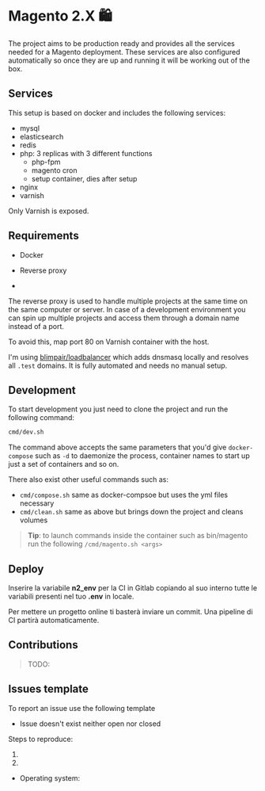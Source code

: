 # Magento 2.X 🛍

The project aims to be production ready and provides all the services needed for a Magento deployment. These services are also configured automatically so once they are up and running it will be working out of the box.

## Services

This setup is based on docker and includes the following services:

- mysql
- elasticsearch
- redis
- php: 3 replicas with 3 different functions
  - php-fpm
  - magento cron
  - setup container, dies after setup
- nginx
- varnish

Only Varnish is exposed.

## Requirements

- Docker
- Reverse proxy

-

The reverse proxy is used to handle multiple projects at the same time on the same computer or server. In case of a development environment you can spin up multiple projects and access them through a domain name instead of a port.

To avoid this, map port 80 on Varnish container with the host.

I'm using [blimpair/loadbalancer](https://github.com/blimpair/loadbalancer) which adds dnsmasq locally and resolves all `.test` domains. It is fully automated and needs no manual setup.

## Development

To start development you just need to clone the project and run the following command:

```sh
cmd/dev.sh
```

The command above accepts the same parameters that you'd give `docker-compose` such as `-d` to daemonize the process, container names to start up just a set of containers and so on.

There also exist other useful commands such as:

- `cmd/compose.sh` same as docker-compsoe but uses the yml files necessary
- `cmd/clean.sh` same as above but brings down the project and cleans volumes

> **Tip**: to launch commands inside the container such as bin/magento run the following `/cmd/magento.sh <args>`

## Deploy

Inserire la variabile **n2_env** per la CI in Gitlab copiando al suo interno tutte le variabili presenti nel tuo **.env** in locale.

Per mettere un progetto online ti basterà inviare un commit.
Una pipeline di CI partirà automaticamente.

## Contributions

> TODO:

## Issues template

To report an issue use the following template

- Issue doesn't exist neither open nor closed

Steps to reproduce:

1.
2.

- Operating system:
